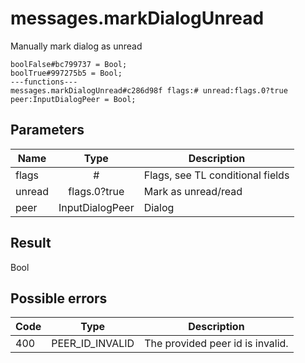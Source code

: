 # messages.markDialogUnread
Manually mark dialog as unread

```
boolFalse#bc799737 = Bool;
boolTrue#997275b5 = Bool;
---functions---
messages.markDialogUnread#c286d98f flags:# unread:flags.0?true peer:InputDialogPeer = Bool;
```

## Parameters
| Name | Type | Description |
| ---- | :----: | ----------- |
| flags | # | Flags, see TL conditional fields |
| unread | flags.0?true | Mark as unread/read |
| peer | InputDialogPeer | Dialog |


## Result
Bool

## Possible errors
| Code | Type | Description |
| ---- | :----: | ----------- |
| 400 | PEER_ID_INVALID | The provided peer id is invalid. |

